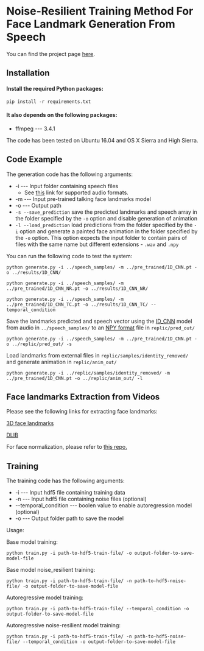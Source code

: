 # Noise-Resilient Training Method For Face Landmark Generation From Speech

You can find the project page [here](http://www2.ece.rochester.edu/projects/air/projects/3Dtalkingface.html).

## Installation

#### Install the required Python packages:
```
pip install -r requirements.txt
```

#### It also depends on the following packages:
* ffmpeg --- 3.4.1

The code has been tested on Ubuntu 16.04 and OS X Sierra and High Sierra. 

## Code Example

The generation code has the following arguments:

* -i --- Input folder containing speech files
    * See [this](http://librosa.github.io/librosa/generated/librosa.core.load.html#librosa.core.load) link for supported audio formats.
* -m --- Input pre-trained talking face landmarks model 
* -o --- Output path
* `-s --save_prediction` save the predicted landmarks and speech array in the folder specified by the `-o` option and disable generation of animation
* `-l --load_prediction` load predictions from the folder specified by the `-i` option and generate a painted face animation in the folder specified by the `-o` option. This option expects the input folder to contain pairs of files with the same name but different extensions - `.wav` and `.npy`

You can run the following code to test the system:

```
python generate.py -i ../speech_samples/ -m ../pre_trained/1D_CNN.pt -o ../results/1D_CNN/
```

```
python generate.py -i ../speech_samples/ -m ../pre_trained/1D_CNN_NR.pt -o ../results/1D_CNN_NR/
```

```
python generate.py -i ../speech_samples/ -m ../pre_trained/1D_CNN_TC.pt -o ../results/1D_CNN_TC/ --temporal_condition
```
Save the landmarks predicted and speech vector using the [ID_CNN](pre_trained/1D_CNN.pt) model from audio in `../speech_samples/` to an [NPY format](https://numpy.org/doc/stable/reference/generated/numpy.lib.format.html#module-numpy.lib.format) file in `replic/pred_out/`

    python generate.py -i ../speech_samples/ -m ../pre_trained/1D_CNN.pt -o ../replic/pred_out/ -s  

Load landmarks from external files in `replic/samples/identity_removed/` and generate animation in `replic/anim_out/`

    python generate.py -i ../replic/samples/identity_removed/ -m ../pre_trained/1D_CNN.pt -o ../replic/anim_out/ -l

## Face landmarks Extraction from Videos

Please see the following links for extracting face landmarks:

[3D face landmarks](https://www.adrianbulat.com/face-alignment)

[DLIB](http://dlib.net/)

For face normalization, please refer to [this repo.](https://github.com/lelechen63/ATVGnet)

## Training

The training code has the following arguments:

* -i --- Input hdf5 file containing training data
* -n --- Input hdf5 file containing noise files (optional)
* --temporal_condition --- boolen value to enable autoregression model (optional)
* -o --- Output folder path to save the model

Usage:

Base model training:

```
python train.py -i path-to-hdf5-train-file/ -o output-folder-to-save-model-file
```

Base model noise_resilient training:

```
python train.py -i path-to-hdf5-train-file/ -n path-to-hdf5-noise-file/ -o output-folder-to-save-model-file
```

Autoregressive model training:

```
python train.py -i path-to-hdf5-train-file/ --temporal_condition -o output-folder-to-save-model-file
```

Autoregressive noise-resilient model training:

```
python train.py -i path-to-hdf5-train-file/ -n path-to-hdf5-noise-file/ --temporal_condition -o output-folder-to-save-model-file
```
